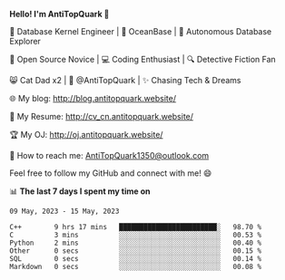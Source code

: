 
**Hello! I'm AntiTopQuark 👋**

🔧 Database Kernel Engineer | 🌊 OceanBase | 🤖 Autonomous Database Explorer

🌱 Open Source Novice | 💻 Coding Enthusiast | 🔍 Detective Fiction Fan

😸 Cat Dad x2 | 🎉 @AntiTopQuark | ✨ Chasing Tech & Dreams

🌐 My blog: http://blog.antitopquark.website/

📄 My Resume: http://cv_cn.antitopquark.website/

🏆 My OJ: http://oj.antitopquark.website/

📧 How to reach me: AntiTopQuark1350@outlook.com

Feel free to follow my GitHub and connect with me! 😄

📊 **The last 7 days I spent my time on** 

<!--START_SECTION:waka-->
```text
09 May, 2023 - 15 May, 2023

C++        9 hrs 17 mins   ████████████████████████░   98.70 % 
C          3 mins          ░░░░░░░░░░░░░░░░░░░░░░░░░   00.53 % 
Python     2 mins          ░░░░░░░░░░░░░░░░░░░░░░░░░   00.40 % 
Other      0 secs          ░░░░░░░░░░░░░░░░░░░░░░░░░   00.15 % 
SQL        0 secs          ░░░░░░░░░░░░░░░░░░░░░░░░░   00.14 % 
Markdown   0 secs          ░░░░░░░░░░░░░░░░░░░░░░░░░   00.08 %
```
<!--END_SECTION:waka-->


